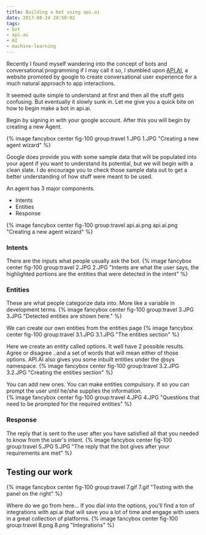 ```yaml
---
title: Building a bot using api.ai
date: 2017-08-24 20:50:02
tags: 
- bot
- api.ai
- AI
- machine-learning
---
```


Recently I found myself wandering into the concept of bots and conversational programming if I may call it so, I stumbled upon [API.AI](https://api.ai), a website promoted by google to create conversational user experience for a much natural approach to app interactions.

It seemed quite simple to understand at first and then all the stuff gets confusing. But eventually it slowly sunk in. Let me give you a quick bite on how to begin make a bot in api.ai.
<!-- more -->
Begin by signing in with your google account. After this you will begin by creating a new Agent.

{% image fancybox center fig-100 group:travel 1.JPG 1.JPG "Creating a new agent wizard" %}

Google does provide you with some sample data that will be populated into your agent if you want to understand its potential, but we will begin with a clean slate. I do encourage you to check those sample data out to get a better understanding of how stuff were meant to be used.

An agent has 3 major components. 
- Intents
- Entities
- Response 

{% image fancybox center fig-100 group:travel api.ai.png api.ai.png "Creating a new agent wizard" %}

### Intents
There are the inputs what people usually ask the bot.
{% image fancybox center fig-100 group:travel 2.JPG 2.JPG "Intents are what the user says, the highlighted portions are the entities that were detected in the intent" %}

### Entities
These are what people categorize data into. More like a variable in development terms.
{% image fancybox center fig-100 group:travel 3.JPG 3.JPG "Detected entities are shown here." %}

We can create our own entities from the entities page
{% image fancybox center fig-100 group:travel 3.1.JPG 3.1.JPG "The entities section" %}

Here we create an entity called options. It well have 2 possible results. Agree or disagree ..and a set of words that will mean either of those options. API.AI also gives you some inbuilt entities under the @sys namespace. 
{% image fancybox center fig-100 group:travel 3.2.JPG 3.2.JPG "Creating the entities section" %}

You can add new ones. You can make entities compulsory. If so you can prompt the user until he/she supplies the information.  
{% image fancybox center fig-100 group:travel 4.JPG 4.JPG "Questions that need to be prompted for the required entities" %}

### Response
The reply that is sent to the user after you have satisfied all that you needed to know from the user's intent.
{% image fancybox center fig-100 group:travel 5.JPG 5.JPG "The reply that the bot gives after your requirements are met" %}


## Testing our work
{% image fancybox center fig-100 group:travel 7.gif 7.gif "Testing with the panel on the right" %}

Where do we go from here...
If you dial into the options, you'll find a ton of integrations with api.ai that will save you a lot of time and engage with users in a great collection of platforms.
{% image fancybox center fig-100 group:travel 8.png 8.png "Integrations" %}



